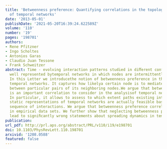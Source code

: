 ```yaml
---
title: 'Betweenness preference: Quantifying correlations in the topological dynamics
  of temporal networks'
date: '2013-05-01'
publishDate: '2021-05-20T16:39:24.622589Z'
volume: '110'
number: '19'
pages: '198701'
authors:
- Rene Pfitzner
- Ingo Scholtes
- Antonios Garas
- Claudio Juan Tessone
- Frank Schweitzer
abstract: Time - evolving interaction patterns studied in diﬀerent contexts can be
  well represented bytemporal networks in which nodes are intermittently connected.
  In this Letter we introducethe notion of betweenness preference in the study of
  temporal networks. It captures how likelya certain node is to mediate interactions
  between particular pairs of its neighboring nodes.We argue that betweenness preference
  is an important correlation to consider in the analysisof temporal network data.
  In particular, it allows to assess to which extent paths existing intime - aggregated,
  static representations of temporal networks are actually feasible based onthe underlying
  sequence of interactions. We argue that betweenness preference correlationsare present
  in empirical data sets. We further show that neglecting betweenness preferencewill
  lead to signiﬁcantly wrong statements about spreading dynamics in temporal networks.
publication:
url_pdf: http://prl.aps.org/abstract/PRL/v110/i19/e198701
doi: 10.1103/PhysRevLett.110.198701
arxivid: '1208.0588'
featured: false
---
```

